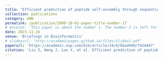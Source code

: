 ```yaml
---
title: "Efficient prediction of peptide self-assembly through sequential and graphical encoding"
collection: publications
category: GNN
permalink: /publication/2009-10-01-paper-title-number-17
# excerpt: 'This paper is about the number 1. The number 2 is left for future work.'
date: 2023-11-16
venue: 'Briefings in Bioinformatics'
# slidesurl: 'http://academicpages.github.io/files/slides1.pdf'
paperurl: 'https://academic.oup.com/bib/article/24/6/bbad409/7424447'
citation: 'Liu Z, Wang J, Luo Y, et al. Efficient prediction of peptide self-assembly through sequential and graphical encoding[J]. Briefings in Bioinformatics, 2023, 24(6): bbad409.'
---
```

